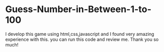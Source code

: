 # Guess-Number-in-Between-1-to-100
I develop this game using html,css,javascript and I found very amazing experience with this. you can run this code and review me. Thank you so much!
